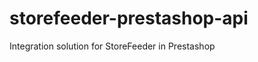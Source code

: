 storefeeder-prestashop-api
==========================

Integration solution for StoreFeeder in Prestashop
